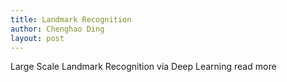 ```yaml
---
title: Landmark Recognition
author: Chenghao Ding
layout: post
---
```

Large Scale Landmark Recognition via Deep Learning
read more
